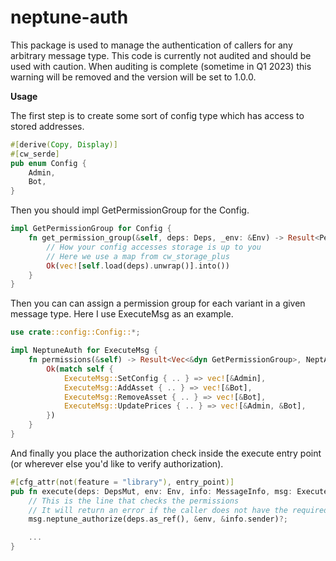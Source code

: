 # neptune-auth
This package is used to manage the authentication of callers for any arbitrary message type.
This code is currently not audited and should be used with caution.
When auditing is complete (sometime in Q1 2023) this warning will be removed and 
the version will be set to 1.0.0.

**Usage**

The first step is to create some sort of config type which has access to stored addresses.
```rust
#[derive(Copy, Display)]
#[cw_serde]
pub enum Config {
    Admin,
    Bot,
}
```

Then you should impl GetPermissionGroup for the Config.
```rust
impl GetPermissionGroup for Config {
    fn get_permission_group(&self, deps: Deps, _env: &Env) -> Result<PermissionGroup, NeptAuthError> {
        // How your config accesses storage is up to you
        // Here we use a map from cw_storage_plus
        Ok(vec![self.load(deps).unwrap()].into())
    }
}
```

Then you can can assign a permission group for each variant in a given message type.
Here I use ExecuteMsg as an example.
```rust
use crate::config::Config::*;

impl NeptuneAuth for ExecuteMsg {
    fn permissions(&self) -> Result<Vec<&dyn GetPermissionGroup>, NeptAuthError> {
        Ok(match self {
            ExecuteMsg::SetConfig { .. } => vec![&Admin],
            ExecuteMsg::AddAsset { .. } => vec![&Bot],
            ExecuteMsg::RemoveAsset { .. } => vec![&Bot],
            ExecuteMsg::UpdatePrices { .. } => vec![&Admin, &Bot],
        })
    }
}
```

And finally you place the authorization check inside the execute entry point (or wherever else you'd like to verify authorization).
```rust
#[cfg_attr(not(feature = "library"), entry_point)]
pub fn execute(deps: DepsMut, env: Env, info: MessageInfo, msg: ExecuteMsg) -> Result<Response, MyError> {
    // This is the line that checks the permissions
    // It will return an error if the caller does not have the required permissions
    msg.neptune_authorize(deps.as_ref(), &env, &info.sender)?;

    ...
}
```